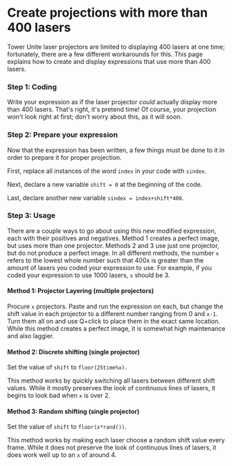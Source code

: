# Create projections with more than 400 lasers

Tower Unite laser projectors are limited to displaying 400 lasers at one time; fortunately, there are a few different workarounds for this. This page explains how to create and display expressions that use more than 400 lasers.

### Step 1: Coding

Write your expression as if the laser projector *could* actually display more than 400 lasers. That's right, it's pretend time! Of course, your projection won't look right at first; don't worry about this, as it will soon.

### Step 2: Prepare your expression

Now that the expression has been written, a few things must be done to it in order to prepare it for proper projection.

First, replace all instances of the word `index` in your code with `sindex`.

Next, declare a new variable `shift = 0` at the beginning of the code.

Last, declare another new variable `sindex = index+shift*400`.

### Step 3: Usage

There are a couple ways to go about using this new modified expression, each with their positives and negatives. Method 1 creates a perfect image, but uses more than one projector. Methods 2 and 3 use just one projector, but do not produce a perfect image. In all different methods, the number `x` refers to the lowest whole number such that 400x is greater than the amount of lasers you coded your expression to use. For example, if you coded your expression to use 1000 lasers, `x` should be 3.

#### Method 1: Projector Layering (multiple projectors)

Procure `x` projectors. Paste and run the expression on each, but change the shift value in each projector to a different number ranging from 0 and `x-1`. Turn them all on and use Q+click to place them in the exact same location. While this method creates a perfect image, it is somewhat high maintenance and also laggier.

#### Method 2: Discrete shifting (single projector)

Set the value of `shift` to `floor(25time%x)`.

This method works by quickly switching all lasers between different shift values. While it mostly preserves the look of continuous lines of lasers, it begins to look bad when `x` is over 2.

#### Method 3: Random shifting (single projector)

Set the value of `shift` to `floor(x*rand())`.

This method works by making each laser choose a random shift value every frame. While it does not preserve the look of continuous lines of lasers, it does work well up to an `x` of around 4.
